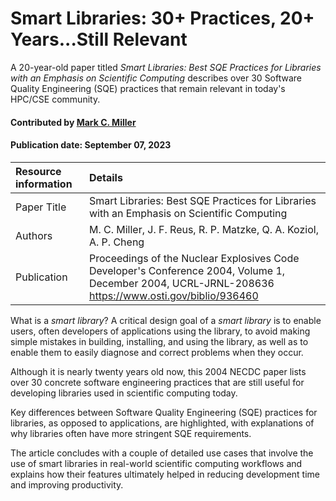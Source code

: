 # Smart Libraries: 30+ Practices, 20+ Years...Still Relevant
<!--deck text start-->
A 20-year-old paper titled *Smart Libraries: Best SQE Practices for Libraries with an Emphasis on Scientific Computing* 
describes over 30 Software Quality Engineering (SQE) practices that remain relevant in today's HPC/CSE community.

<!--deck text end-->

#### Contributed by [Mark C. Miller](https://github.com/markcmiller86 "Mark C. Miller GitHub Profile")
#### Publication date: September 07, 2023

Resource information | Details
:--- | :--- 
Paper Title | Smart Libraries: Best SQE Practices for Libraries with an Emphasis on Scientific Computing
Authors | M. C. Miller, J. F. Reus, R. P. Matzke, Q. A. Koziol, A. P. Cheng
Publication | Proceedings of the Nuclear Explosives Code Developer's Conference 2004, Volume 1, December 2004, UCRL-JRNL-208636<br>https://www.osti.gov/biblio/936460

What is a *smart library*?
A critical design goal of a *smart library* is to enable users, often developers of applications using the library, to avoid making simple mistakes in building, installing, and using the library, as well as to enable them to easily diagnose and correct problems when they occur.

Although it is nearly twenty years old now, this 2004 NECDC paper lists over 30 concrete software engineering practices that are still useful for developing libraries used in scientific computing today.

Key differences between Software Quality Engineering (SQE) practices for libraries, as opposed to applications, are highlighted, with explanations of why libraries often have more stringent SQE requirements.

The article concludes with a couple of detailed use cases that involve the use of smart libraries in real-world scientific computing workflows and explains how their features ultimately helped in reducing development time and improving productivity.

<!---
Publish: yes
Pinned: no
Topics: Documentation, Configuration and Builds, Revision Control, Release and Deployment, Debugging, High-Performance Computing (HPC)
RSS update: 2023-09-07
--->
